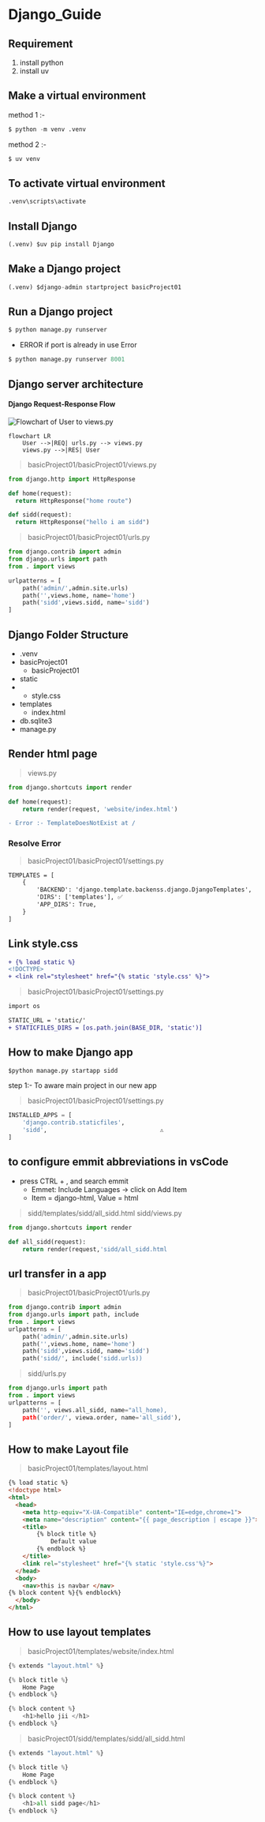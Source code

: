# Django_Guide
## Requirement
1. install python
2. install uv
## Make a virtual environment
method 1 :- 
```python
$ python -m venv .venv
```
method 2 :- 
```python
$ uv venv
```
## To activate virtual environment
```python
.venv\scripts\activate
```
## Install Django
```python
(.venv) $uv pip install Django
```
## Make a Django project
```python
(.venv) $django-admin startproject basicProject01
```
## Run a Django project
```python
$ python manage.py runserver
```
- ERROR if port is already in use Error
```python
$ python manage.py runserver 8001
```
## Django server architecture
#### Django Request-Response Flow
![Flowchart of User to views.py](https://res.cloudinary.com/dnknslaku/image/upload/v1742497915/Screenshot_2025-03-21_004132_a9erfp.png)
```mermaid
flowchart LR
    User -->|REQ| urls.py --> views.py
    views.py -->|RES| User
```
> basicProject01/basicProject01/views.py
```python
from django.http import HttpResponse

def home(request):
  return HttpResponse("home route")

def sidd(request):
  return HttpResponse("hello i am sidd")
```
>  basicProject01/basicProject01/urls.py
```python
from django.contrib import admin
from django.urls import path
from . import views

urlpatterns = [
    path('admin/',admin.site.urls)
    path('',views.home, name='home')
    path('sidd',views.sidd, name='sidd')
]
```
## Django Folder Structure
- .venv
- basicProject01
    - basicProject01
- static
- - style.css
- templates
    - index.html
- db.sqlite3
- manage.py
## Render html page
> views.py
```python
from django.shortcuts import render

def home(request):
    return render(request, 'website/index.html')
```
```diff 
- Error :- TemplateDoesNotExist at /
```
### Resolve Error
> basicProject01/basicProject01/settings.py
```diff
TEMPLATES = [
    {
        'BACKEND': 'django.template.backenss.django.DjangoTemplates',
        'DIRS': ['templates'], ✅ 
        'APP_DIRS': True,
    }
]
```
## Link style.css
```diff
+ {% load static %}
<!DOCTYPE>
+ <link rel="stylesheet" href="{% static 'style.css' %}">
```
> basicProject01/basicProject01/settings.py
```diff
import os

STATIC_URL = 'static/'
+ STATICFILES_DIRS = [os.path.join(BASE_DIR, 'static')]
```
## How to make Django app
```python
$python manage.py startapp sidd
```
step 1:- To aware main project in our new app
> basicProject01/basicProject01/settings.py
```python
INSTALLED_APPS = [
    'django.contrib.staticfiles',
    'sidd',                                ⚠️
]
```
## to configure emmit abbreviations in vsCode
- press CTRL + , and search emmit
    - Emmet: Include Languages -> click on Add Item
    - Item = django-html, Value = html
  
> sidd/templates/sidd/all_sidd.html
> sidd/views.py
```python
from django.shortcuts import render

def all_sidd(request):
    return render(request,'sidd/all_sidd.html
```
## url transfer in a app
> basicProject01/basicProject01/urls.py
```python
from django.contrib import admin
from django.urls import path, include
from . import views
urlpatterns = [
    path('admin/',admin.site.urls)
    path('',views.home, name='home')
    path('sidd',views.sidd, name='sidd')
    path('sidd/', include('sidd.urls))

```
> sidd/urls.py
```python
from django.urls import path
from . import views
urlpatterns = [
    path('', views.all_sidd, name="all_home),
    path('order/', viewa.order, name='all_sidd'),
]
```
## How to make Layout file
> basicProject01/templates/layout.html
```html
{% load static %}
<!doctype html>
<html>
  <head>
    <meta http-equiv="X-UA-Compatible" content="IE=edge,chrome=1">
    <meta name="description" content="{{ page_description | escape }}">
    <title>
        {% block title %}
            Default value
        {% endblock %}
    </title>
    <link rel="stylesheet" href="{% static 'style.css'%}">
  </head>
  <body>
    <nav>this is navbar </nav>
{% block content %}{% endblock%}
  </body>
</html>
```
## How to use layout templates
> basicProject01/templates/website/index.html
```python
{% extends "layout.html" %}

{% block title %}
    Home Page
{% endblock %}

{% block content %}
    <h1>hello jii </h1>
{% endblock %}
```
> basicProject01/sidd/templates/sidd/all_sidd.html
```python
{% extends "layout.html" %}

{% block title %}
    Home Page
{% endblock %}

{% block content %}
    <h1>all sidd page</h1>
{% endblock %}
```
